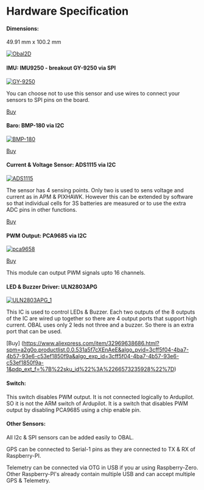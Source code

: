 # Hardware Specification

#### Dimensions: 
49.91 mm x 100.2 mm



[![Obal2D](https://raw.githubusercontent.com/HefnySco/OBAL/main/images/Obal2D.png "pca9658")](https://raw.githubusercontent.com/HefnySco/OBAL/main/images/Obal2D.png "Obal2D")




#### IMU: IMU9250 - breakout GY-9250 via SPI

[![GY-9250](https://raw.githubusercontent.com/HefnySco/OBAL/main/images/sensors/9250_1.jpeg "GY-9250")](https://raw.githubusercontent.com/HefnySco/OBAL/main/images/sensors/9250_1.jpeg "GY-9250")

You can choose not to use this sensor and use wires to connect your sensors to SPI pins  on the board. 

[Buy](https://www.aliexpress.com/item/32693237987.html)







#### Baro: BMP-180 via I2C

[![BMP-180](https://raw.githubusercontent.com/HefnySco/OBAL/main/images/sensors/baro180.png "BMP-180")](https://raw.githubusercontent.com/HefnySco/OBAL/main/images/sensors/baro180.png "BMP-180")

[Buy](https://www.aliexpress.com/item/1005002119865159.html?spm=a2g0o.productlist.0.0.15ef372bcuH6pQ&algo_pvid=19d53257-b3c0-450b-9287-ac4520607140&algo_exp_id=19d53257-b3c0-450b-9287-ac4520607140-13&pdp_ext_f=%7B%22sku_id%22%3A%2212000018805134920%22%7D)

#### Current & Voltage Sensor: ADS1115 via I2C

[![ADS1115](https://raw.githubusercontent.com/HefnySco/OBAL/main/images/sensors/ADS1115.png "ADS1115")](https://raw.githubusercontent.com/HefnySco/OBAL/main/images/sensors/ADS1115.png "ADS1115")

The sensor has 4 sensing points. Only two is used to sens voltage and current as in APM & PIXHAWK. However this can be extended by software so that individual cells for 3S batteries are measured or to use the extra ADC pins in other functions.

[Buy](https://www.aliexpress.com/item/32817162654.html?spm=a2g0o.productlist.0.0.55997170mWAIaq&algo_pvid=feb3a693-f2d5-4752-ba96-89379533b8ff&algo_exp_id=feb3a693-f2d5-4752-ba96-89379533b8ff-2&pdp_ext_f=%7B%22sku_id%22%3A%2210000000609239300%22%7D)



#### PWM Output: PCA9685 via I2C

[![pca9658](https://raw.githubusercontent.com/HefnySco/OBAL/main/images/sensors/pca9658.png "pca9658")](https://raw.githubusercontent.com/HefnySco/OBAL/main/images/sensors/pca9658.png "pca9658")

[Buy](https://www.aliexpress.com/item/32469378576.html?algo_pvid=3cf847e2-db99-4046-8d14-dc60fc9372db&aem_p4p_detail=202109110951464991717441224200031156071&algo_exp_id=3cf847e2-db99-4046-8d14-dc60fc9372db-0)

This module can output PWM signals upto 16 channels.















#### LED & Buzzer Driver: ULN2803APG

[![ULN2803APG_1](https://raw.githubusercontent.com/HefnySco/OBAL/main/images/sensors/ULN2803APG_1.png "ULN2803APG_1")](https://raw.githubusercontent.com/HefnySco/OBAL/main/images/sensors/ULN2803APG_1.png "ULN2803APG_1")

This IC is used to control LEDs & Buzzer. Each two outputs of the 8 outputs of the IC are wired up together so there are 4 output ports that support high current. OBAL uses only 2  leds not three and a buzzer. So there is an extra port that can be used.


[Buy] (https://www.aliexpress.com/item/32969638686.html?spm=a2g0o.productlist.0.0.531a5f7cXEnAeE&algo_pvid=3cff5f04-4ba7-4b57-93e6-c53ef1850f9a&algo_exp_id=3cff5f04-4ba7-4b57-93e6-c53ef1850f9a-1&pdp_ext_f=%7B%22sku_id%22%3A%2266573235928%22%7D)





#### Switch: 

This switch disables PWM output. It is not connected logically to Ardupilot. SO it is not the ARM switch of Ardupilot. It is a switch that disables PWM output by disabling PCA9685 using a chip enable pin.


#### Other Sensors:

All I2c & SPI sensors can be added easily to OBAL.

GPS can be connected to Serial-1 pins as they are connected to TX & RX of Raspberry-PI.

Telemetry can be connected via OTG in USB if you ar using Raspberry-Zero.
Other Raspberry-PI's already contain multiple USB and can accept multiple GPS & Telemetry.

